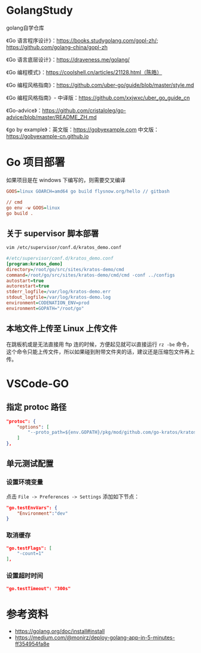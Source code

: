 # GolangStudy
golang自学仓库

《Go 语言程序设计》：https://books.studygolang.com/gopl-zh/; https://github.com/golang-china/gopl-zh

《Go 语言底层设计》：https://draveness.me/golang/

《Go 编程模式》：https://coolshell.cn/articles/21128.html（陈皓）

《Go 编程风格指南》：https://github.com/uber-go/guide/blob/master/style.md

《Go 编程风格指南》- 中译版：https://github.com/xxjwxc/uber_go_guide_cn

《Go-advice》：https://github.com/cristaloleg/go-advice/blob/master/README_ZH.md

《go by example》：英文版：https://gobyexample.com 中文版：https://gobyexample-cn.github.io

# Go 项目部署

如果项目是在 windows 下编写的，则需要交叉编译

```ini
GOOS=linux GOARCH=amd64 go build flysnow.org/hello // gitbash

// cmd
go env -w GOOS=linux 
go build .
```

## 关于 supervisor 脚本部署

```bash
vim /etc/supervisor/conf.d/kratos_demo.conf
```

```ini
#/etc/supervisor/conf.d/kratos_demo.conf
[program:kratos_demo]
directory=/root/go/src/sites/kratos-demo/cmd
command=/root/go/src/sites/kratos-demo/cmd/cmd -conf ../configs 
autostart=true
autorestart=true
stderr_logfile=/var/log/kratos-demo.err
stdout_logfile=/var/log/kratos-demo.log
environment=CODENATION_ENV=prod
environment=GOPATH="/root/go"
```

## 本地文件上传至 Linux 上传文件

在跳板机或是无法直接用 ftp 连的时候，方便起见就可以直接运行 `rz -be` 命令，这个命令只能上传文件，所以如果碰到附带文件夹的话，建议还是压缩包文件再上传。

# VSCode-GO 

## 指定 protoc 路径

```json
"protoc": {  
    "options": [
        "--proto_path=${env.GOPATH}/pkg/mod/github.com/go-kratos/kratos/v2@v2.0.0-alpha6/third_party"
    ]
},
```

## 单元测试配置

### 设置环境变量

点击 `File -> Preferences -> Settings` 添加如下节点：

```json
"go.testEnvVars": {
    "Environment":"dev"
}
```

### 取消缓存

```json
"go.testFlags": [
    "-count=1"
],
```

### 设置超时时间

```json
"go.testTimeout": "300s"
```



# 参考资料

- https://golang.org/doc/install#install
- https://medium.com/@monirz/deploy-golang-app-in-5-minutes-ff354954fa8e
